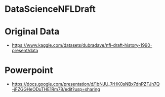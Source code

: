 ﻿# DataScienceNFLDraft

# Original Data
- https://www.kaggle.com/datasets/dubradave/nfl-draft-history-1990-present/data

# Powerpoint
- https://docs.google.com/presentation/d/1bNJU_7rHK0sNBx7dnPZTJh7Q-jFZGGHeODuTHE1Rm78/edit?usp=sharing
